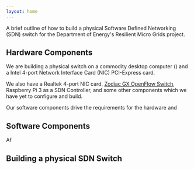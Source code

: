 ```yaml
---
layout: home
---
```


A brief outline of how to build a physical Software Defined Networking (SDN) switch for the Department of Energy's Resilient Micro Grids project.

## Hardware Components

We are building a physical switch on a commodity desktop computer () and a Intel 4-port Network Interface Card (NIC) PCI-Express card.

We also have a Realtek 4-port NIC card, [Zodiac GX OpenFlow Switch](https://northboundnetworks.com/products/zodiac-gx), Raspberry Pi 3 as a SDN Controller, and some other components which we have yet to configure and build.

Our software components drive the requirements for the hardware and 

## Software Components

Af


## Building a physical SDN Switch
